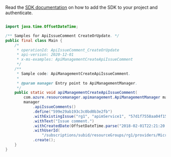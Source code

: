 Read the [SDK documentation](https://github.com/Azure/azure-sdk-for-java/blob/azure-resourcemanager-apimanagement_1.0.0-beta.2/sdk/apimanagement/azure-resourcemanager-apimanagement/README.md) on how to add the SDK to your project and authenticate.

```java

import java.time.OffsetDateTime;

/** Samples for ApiIssueComment CreateOrUpdate. */
public final class Main {
    /*
     * operationId: ApiIssueComment_CreateOrUpdate
     * api-version: 2020-12-01
     * x-ms-examples: ApiManagementCreateApiIssueComment
     */
    /**
     * Sample code: ApiManagementCreateApiIssueComment.
     *
     * @param manager Entry point to ApiManagementManager.
     */
    public static void apiManagementCreateApiIssueComment(
        com.azure.resourcemanager.apimanagement.ApiManagementManager manager) {
        manager
            .apiIssueComments()
            .define("599e29ab193c3c0bd0b3e2fb")
            .withExistingIssue("rg1", "apimService1", "57d1f7558aa04f15146d9d8a", "57d2ef278aa04f0ad01d6cdc")
            .withText("Issue comment.")
            .withCreatedDate(OffsetDateTime.parse("2018-02-01T22:21:20.467Z"))
            .withUserId(
                "/subscriptions/subid/resourceGroups/rg1/providers/Microsoft.ApiManagement/service/apimService1/users/1")
            .create();
    }
}
```
